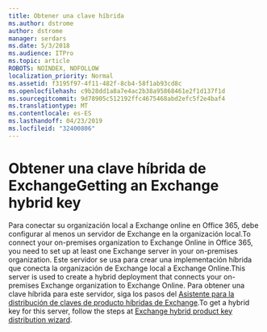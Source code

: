 ```yaml
---
title: Obtener una clave híbrida
ms.author: dstrome
author: dstrome
manager: serdars
ms.date: 5/3/2018
ms.audience: ITPro
ms.topic: article
ROBOTS: NOINDEX, NOFOLLOW
localization_priority: Normal
ms.assetid: f3195f97-4f11-482f-8cb4-58f1ab93cd8c
ms.openlocfilehash: c9b28dd1a8a7e4ac2b38a95868461e2f1d137f1d
ms.sourcegitcommit: 9d78905c512192ffc4675468abd2efc5f2e4baf4
ms.translationtype: MT
ms.contentlocale: es-ES
ms.lasthandoff: 04/23/2019
ms.locfileid: "32400806"
---
```

# <a name="getting-an-exchange-hybrid-key"></a><span data-ttu-id="2030f-102">Obtener una clave híbrida de Exchange</span><span class="sxs-lookup"><span data-stu-id="2030f-102">Getting an Exchange hybrid key</span></span>

<span data-ttu-id="2030f-103">Para conectar su organización local a Exchange online en Office 365, debe configurar al menos un servidor de Exchange en la organización local.</span><span class="sxs-lookup"><span data-stu-id="2030f-103">To connect your on-premises organization to Exchange Online in Office 365, you need to set up at least one Exchange server in your on-premises organization.</span></span> <span data-ttu-id="2030f-104">Este servidor se usa para crear una implementación híbrida que conecta la organización de Exchange local a Exchange Online.</span><span class="sxs-lookup"><span data-stu-id="2030f-104">This server is used to create a hybrid deployment that connects your on-premises Exchange organization to Exchange Online.</span></span> <span data-ttu-id="2030f-105">Para obtener una clave híbrida para este servidor, siga los pasos del [Asistente para la distribución de claves de producto híbridas de Exchange](http://aka.ms/hybridkey).</span><span class="sxs-lookup"><span data-stu-id="2030f-105">To get a hybrid key for this server, follow the steps at [Exchange hybrid product key distribution wizard](http://aka.ms/hybridkey).</span></span>
  

